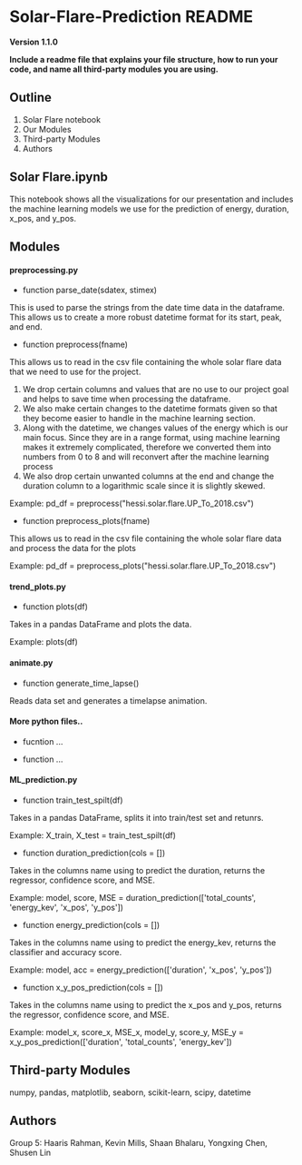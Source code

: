 # Solar-Flare-Prediction README

**Version 1.1.0**

**Include a readme file that explains your file structure, how to run your code, and name all third-party modules you are using.**


## Outline
1. Solar Flare notebook
2. Our Modules
3. Third-party Modules
4. Authors


## Solar Flare.ipynb

This notebook shows all the visualizations for our presentation and includes the machine learning models we use for the prediction of energy, duration, x_pos, and y_pos.


## Modules

#### preprocessing.py

- function parse_date(sdatex, stimex)

This is used to parse the strings from the date time data in the dataframe.
This allows us to create a more robust datetime format for its start, peak, and end.

- function preprocess(fname)

This allows us to read in the csv file containing the whole solar flare data that we need to use for the project.

1. We drop certain columns and values that are no use to our project goal and helps to save time when processing the dataframe.
2. We also make certain changes to the datetime formats given so that they become easier to handle in the machine learning section.
3. Along with the datetime, we changes values of the energy which is our main focus. Since they are in a range format, using machine learning makes it extremely complicated, therefore we converted them into numbers from 0 to 8 and will reconvert after the machine learning process
4. We also drop certain unwanted columns at the end and change the duration column to a logarithmic scale since it is slightly skewed.

Example: pd_df = preprocess("hessi.solar.flare.UP_To_2018.csv")

- function preprocess_plots(fname)

This allows us to read in the csv file containing the whole solar flare data and process the data for the plots

Example: pd_df = preprocess_plots("hessi.solar.flare.UP_To_2018.csv")

#### trend_plots.py

- function plots(df)

Takes in a pandas DataFrame and plots the data.

Example: plots(df)

#### animate.py

- function generate_time_lapse()

Reads data set and generates a timelapse animation.


#### More python files..

- fucntion ...

- function ...


#### ML_prediction.py

- function train_test_spilt(df)

Takes in a pandas DataFrame, splits it into train/test set and retunrs.

Example: X_train, X_test = train_test_spilt(df)

- function duration_prediction(cols = [])

Takes in the columns name using to predict the duration, returns the regressor, confidence score, and MSE.

Example: model, score, MSE = duration_prediction(['total_counts', 'energy_kev', 'x_pos', 'y_pos'])

- function energy_prediction(cols = [])

Takes in the columns name using to predict the energy_kev, returns the classifier and accuracy score.

Example: model, acc = energy_prediction(['duration', 'x_pos', 'y_pos'])

- function x_y_pos_prediction(cols = [])

Takes in the columns name using to predict the x_pos and y_pos, returns the regressor, confidence score, and MSE.

Example: model_x, score_x, MSE_x, model_y, score_y, MSE_y = x_y_pos_prediction(['duration', 'total_counts', 'energy_kev'])


## Third-party Modules
numpy, pandas, matplotlib, seaborn, scikit-learn, scipy, datetime


## Authors
Group 5:
Haaris Rahman, Kevin Mills, Shaan Bhalaru, Yongxing Chen, Shusen Lin



